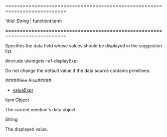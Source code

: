 ===========================================================================
<!--default-->'this'<!--/default-->
<!--type-->String | function(item)<!--/type-->
===========================================================================

<!--shortDescription-->
Specifies the data field whose values should be displayed in the suggestion list.
<!--/shortDescription-->

<!--fullDescription-->
#include uiwidgets-ref-displayExpr

Do not change the default value if the data source contains primitives.

#####See Also#####
- [valueExpr](/Documentation/ApiReference/UI_Widgets/dxHtmlEditor/Configuration/mentions/#valueExpr)
<!--/fullDescription-->
<!--typeFunctionParamName1-->item<!--/typeFunctionParamName1-->
<!--typeFunctionParamType1-->Object<!--/typeFunctionParamType1-->
<!--typeFunctionParamDescription1-->
The current mention's data object.
<!--/typeFunctionParamDescription1-->

<!--typeFunctionReturnType-->String<!--/typeFunctionReturnType-->
<!--typeFunctionReturnDescription-->
The displayed value.
<!--/typeFunctionReturnDescription-->